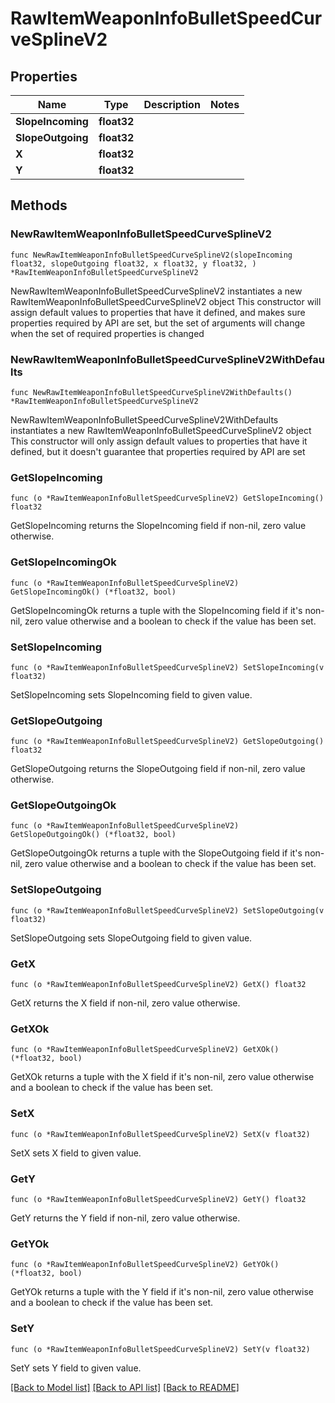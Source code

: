 # RawItemWeaponInfoBulletSpeedCurveSplineV2

## Properties

Name | Type | Description | Notes
------------ | ------------- | ------------- | -------------
**SlopeIncoming** | **float32** |  | 
**SlopeOutgoing** | **float32** |  | 
**X** | **float32** |  | 
**Y** | **float32** |  | 

## Methods

### NewRawItemWeaponInfoBulletSpeedCurveSplineV2

`func NewRawItemWeaponInfoBulletSpeedCurveSplineV2(slopeIncoming float32, slopeOutgoing float32, x float32, y float32, ) *RawItemWeaponInfoBulletSpeedCurveSplineV2`

NewRawItemWeaponInfoBulletSpeedCurveSplineV2 instantiates a new RawItemWeaponInfoBulletSpeedCurveSplineV2 object
This constructor will assign default values to properties that have it defined,
and makes sure properties required by API are set, but the set of arguments
will change when the set of required properties is changed

### NewRawItemWeaponInfoBulletSpeedCurveSplineV2WithDefaults

`func NewRawItemWeaponInfoBulletSpeedCurveSplineV2WithDefaults() *RawItemWeaponInfoBulletSpeedCurveSplineV2`

NewRawItemWeaponInfoBulletSpeedCurveSplineV2WithDefaults instantiates a new RawItemWeaponInfoBulletSpeedCurveSplineV2 object
This constructor will only assign default values to properties that have it defined,
but it doesn't guarantee that properties required by API are set

### GetSlopeIncoming

`func (o *RawItemWeaponInfoBulletSpeedCurveSplineV2) GetSlopeIncoming() float32`

GetSlopeIncoming returns the SlopeIncoming field if non-nil, zero value otherwise.

### GetSlopeIncomingOk

`func (o *RawItemWeaponInfoBulletSpeedCurveSplineV2) GetSlopeIncomingOk() (*float32, bool)`

GetSlopeIncomingOk returns a tuple with the SlopeIncoming field if it's non-nil, zero value otherwise
and a boolean to check if the value has been set.

### SetSlopeIncoming

`func (o *RawItemWeaponInfoBulletSpeedCurveSplineV2) SetSlopeIncoming(v float32)`

SetSlopeIncoming sets SlopeIncoming field to given value.


### GetSlopeOutgoing

`func (o *RawItemWeaponInfoBulletSpeedCurveSplineV2) GetSlopeOutgoing() float32`

GetSlopeOutgoing returns the SlopeOutgoing field if non-nil, zero value otherwise.

### GetSlopeOutgoingOk

`func (o *RawItemWeaponInfoBulletSpeedCurveSplineV2) GetSlopeOutgoingOk() (*float32, bool)`

GetSlopeOutgoingOk returns a tuple with the SlopeOutgoing field if it's non-nil, zero value otherwise
and a boolean to check if the value has been set.

### SetSlopeOutgoing

`func (o *RawItemWeaponInfoBulletSpeedCurveSplineV2) SetSlopeOutgoing(v float32)`

SetSlopeOutgoing sets SlopeOutgoing field to given value.


### GetX

`func (o *RawItemWeaponInfoBulletSpeedCurveSplineV2) GetX() float32`

GetX returns the X field if non-nil, zero value otherwise.

### GetXOk

`func (o *RawItemWeaponInfoBulletSpeedCurveSplineV2) GetXOk() (*float32, bool)`

GetXOk returns a tuple with the X field if it's non-nil, zero value otherwise
and a boolean to check if the value has been set.

### SetX

`func (o *RawItemWeaponInfoBulletSpeedCurveSplineV2) SetX(v float32)`

SetX sets X field to given value.


### GetY

`func (o *RawItemWeaponInfoBulletSpeedCurveSplineV2) GetY() float32`

GetY returns the Y field if non-nil, zero value otherwise.

### GetYOk

`func (o *RawItemWeaponInfoBulletSpeedCurveSplineV2) GetYOk() (*float32, bool)`

GetYOk returns a tuple with the Y field if it's non-nil, zero value otherwise
and a boolean to check if the value has been set.

### SetY

`func (o *RawItemWeaponInfoBulletSpeedCurveSplineV2) SetY(v float32)`

SetY sets Y field to given value.



[[Back to Model list]](../README.md#documentation-for-models) [[Back to API list]](../README.md#documentation-for-api-endpoints) [[Back to README]](../README.md)


